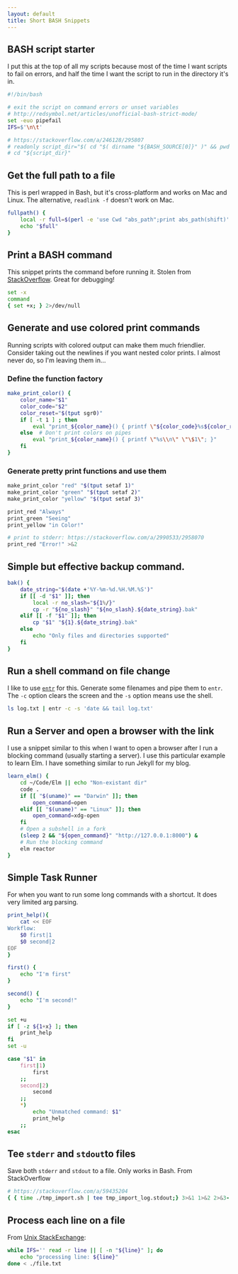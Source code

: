 ```yaml
---
layout: default
title: Short BASH Snippets
---
```


## BASH script starter

I put this at the top of all my scripts because most of the time I want scripts to fail on errors, and half the time I want the script to run in the directory it's in.

```bash
#!/bin/bash

# exit the script on command errors or unset variables
# http://redsymbol.net/articles/unofficial-bash-strict-mode/
set -euo pipefail
IFS=$'\n\t'

# https://stackoverflow.com/a/246128/295807
# readonly script_dir="$( cd "$( dirname "${BASH_SOURCE[0]}" )" && pwd )"
# cd "${script_dir}"
```

## Get the full path to a file

This is perl wrapped in Bash, but it's cross-platform and works on Mac and Linux. The alternative, `readlink -f` doesn't work on Mac.

```bash
fullpath() {
    local -r full=$(perl -e 'use Cwd "abs_path";print abs_path(shift)' "$1")
    echo "$full"
}
```

## Print a BASH command

This snippet prints the command before running it. Stolen from [StackOverflow](https://stackoverflow.com/a/19226038). Great for debugging!

```bash
set -x
command
{ set +x; } 2>/dev/null
```


## Generate and use colored print commands

Running scripts with colored output can make them much friendlier. Consider taking out the newlines if you want nested color prints. I almost never do, so I'm leaving them in...

### Define the function factory

```bash
make_print_color() {
    color_name="$1"
    color_code="$2"
    color_reset="$(tput sgr0)"
    if [ -t 1 ] ; then
        eval "print_${color_name}() { printf \"${color_code}%s${color_reset}\\n\" \"\$1\"; }"
    else  # Don't print colors on pipes
        eval "print_${color_name}() { printf \"%s\\n\" \"\$1\"; }"
    fi
}
```

### Generate pretty print functions and use them

```bash
make_print_color "red" "$(tput setaf 1)"
make_print_color "green" "$(tput setaf 2)"
make_print_color "yellow" "$(tput setaf 3)"

print_red "Always"
print_green "Seeing"
print_yellow "in Color!"

# print to stderr: https://stackoverflow.com/a/2990533/2958070
print_red "Error!" >&2
```

## Simple but effective backup command.

```bash
bak() {
    date_string="$(date +'%Y-%m-%d.%H.%M.%S')"
    if [[ -d "$1" ]]; then
        local -r no_slash="${1%/}"
        cp -r "${no_slash}" "${no_slash}.${date_string}.bak"
    elif [[ -f "$1" ]]; then
        cp "$1" "${1}.${date_string}.bak"
    else
        echo "Only files and directories supported"
    fi
}
```

## Run a shell command on file change

I like to use [`entr`](http://www.entrproject.org/) for this. Generate some filenames and pipe them to `entr`. The `-c` option clears the screen and the `-s` option means use the shell.

```bash
ls log.txt | entr -c -s 'date && tail log.txt'
```

## Run a Server and open a browser with the link

I use a snippet similar to this when I want to open a browser after I run a
blocking command (usually starting a server). I use this particular example to
learn Elm. I have something similar to run Jekyll for my blog.

```bash
learn_elm() {
    cd ~/Code/Elm || echo "Non-existant dir"
    code .
    if [[ "$(uname)" == "Darwin" ]]; then
        open_command=open
    elif [[ "$(uname)" == "Linux" ]]; then
        open_command=xdg-open
    fi
    # Open a subshell in a fork
    (sleep 2 && "${open_command}" "http://127.0.0.1:8000") &
    # Run the blocking command
    elm reactor
}
```

## Simple Task Runner

For when you want to run some long commands with a shortcut. It does very limited arg parsing.

```bash
print_help(){
    cat << EOF
Workflow:
    $0 first|1
    $0 second|2
EOF
}

first() {
    echo "I'm first"
}

second() {
    echo "I'm second!"
}

set +u
if [ -z ${1+x} ]; then
    print_help
fi
set -u

case "$1" in
    first|1)
        first
    ;;
    second|2)
        second
    ;;
    *)
        echo "Unmatched command: $1"
        print_help
    ;;
esac
```

## Tee `stderr` and `stdout`to files

Save both `stderr` and `stdout` to a file. Only works in Bash. From StackOverflow

```bash
# https://stackoverflow.com/a/59435204
{ { time ./tmp_import.sh | tee tmp_import_log.stdout;} 3>&1 1>&2 2>&3- | tee tmp_import_log.stderr;} 3>&1 1>&2 2>&3-
```

## Process each line on a file

From [Unix StackExchange](https://unix.stackexchange.com/a/580545/185953):

```bash
while IFS='' read -r line || [ -n "${line}" ]; do
    echo "processing line: ${line}"
done < ./file.txt
```
